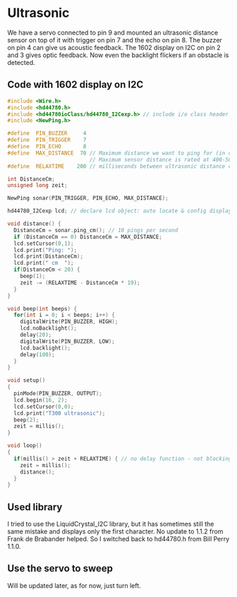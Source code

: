 # Ultrasonic

We have a servo connected to pin 9 and mounted an ultrasonic distance sensor on top of it with trigger on pin 7 and the echo on pin 8. The buzzer on pin 4 can give us acoustic feedback. The 1602 display on I2C on pin 2 and 3 gives optic feedback. Now even the backlight flickers if an obstacle is detected.

## Code with 1602 display on I2C

```c
#include <Wire.h>
#include <hd44780.h>
#include <hd44780ioClass/hd44780_I2Cexp.h> // include i/o class header
#include <NewPing.h>

#define  PIN_BUZZER     4
#define  PIN_TRIGGER    7
#define  PIN_ECHO       8
#define  MAX_DISTANCE  70 // Maximum distance we want to ping for (in centimeters).
                          // Maximum sensor distance is rated at 400-500cm.
#define  RELAXTIME    200 // milliseconds between ultrasonic distance checks

int DistanceCm;
unsigned long zeit;

NewPing sonar(PIN_TRIGGER, PIN_ECHO, MAX_DISTANCE);

hd44780_I2Cexp lcd; // declare lcd object: auto locate & config display for hd44780 chip

void distance() {
  DistanceCm = sonar.ping_cm(); // 10 pings per second
  if (DistanceCm == 0) DistanceCm = MAX_DISTANCE;
  lcd.setCursor(0,1);
  lcd.print("Ping: ");
  lcd.print(DistanceCm); 
  lcd.print(" cm  ");
  if(DistanceCm < 20) {
    beep(1);
    zeit -= (RELAXTIME - DistanceCm * 19);
  }
}

void beep(int beeps) {
  for(int i = 0; i < beeps; i++) {
    digitalWrite(PIN_BUZZER, HIGH);
    lcd.noBacklight();
    delay(20);
    digitalWrite(PIN_BUZZER, LOW);
    lcd.backlight();
    delay(100);
  }
}

void setup()
{
  pinMode(PIN_BUZZER, OUTPUT);
  lcd.begin(16, 2);
  lcd.setCursor(0,0);  
  lcd.print("T300 ultrasonic");
  beep(2);
  zeit = millis();
}

void loop()
{
  if(millis() > zeit + RELAXTIME) { // no delay function - not blocking the robot
    zeit = millis();
    distance();
  }
}
```

## Used library

I tried to use the LiquidCrystal_I2C library, but it has sometimes still the same mistake and displays only the first character. No update to 1.1.2 from Frank de Brabander helped. So I switched back to hd44780.h from Bill Perry 1.1.0.

## Use the servo to sweep

Will be updated later, as for now, just turn left.
